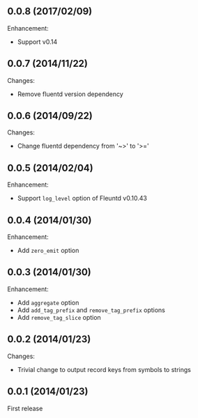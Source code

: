## 0.0.8 (2017/02/09)

Enhancement:

* Support v0.14

## 0.0.7 (2014/11/22)

Changes:

* Remove fluentd version dependency

## 0.0.6 (2014/09/22)

Changes:

* Change fluentd dependency from '~>' to '>='

## 0.0.5 (2014/02/04)

Enhancement:

* Support `log_level` option of Fleuntd v0.10.43

## 0.0.4  (2014/01/30)

Enhancement:

* Add `zero_emit` option

## 0.0.3  (2014/01/30)

Enhancement:

* Add `aggregate` option
* Add `add_tag_prefix` and `remove_tag_prefix` options
* Add `remove_tag_slice` option

## 0.0.2  (2014/01/23)

Changes:

* Trivial change to output record keys from symbols to strings

## 0.0.1  (2014/01/23)

First release

